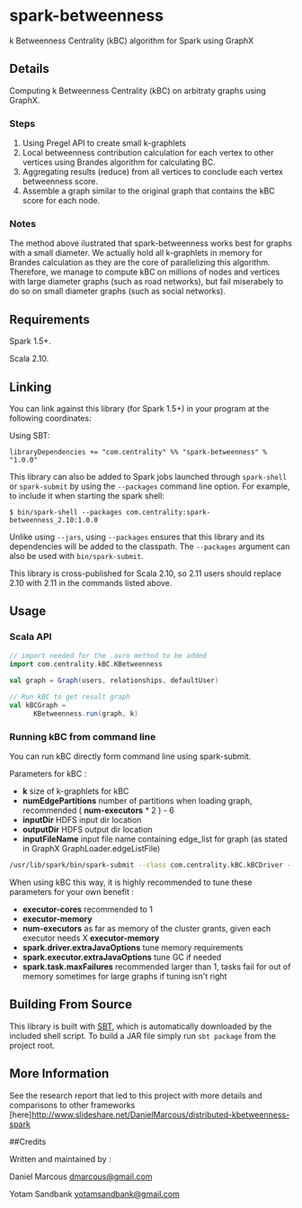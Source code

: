 # spark-betweenness

k Betweenness Centrality (kBC) algorithm for Spark using GraphX

## Details

Computing k Betweenness Centrality (kBC) on arbitraty graphs using GraphX.

### Steps  

  1. Using Pregel API to create small k-graphlets
  2. Local betweenness contribution calculation for each vertex to other vertices using Brandes algorithm for calculating BC.
  3. Aggregating results (reduce) from all vertices to conclude each vertex betweenness score.
  4. Assemble a graph similar to the original graph that contains the kBC score for each node.

### Notes 

  The method above ilustrated that spark-betweenness works best for graphs with a small diameter.
  We actually hold all k-graphlets in memory for Brandes calculation as they are the core of parallelizing this algorithm.
  Therefore, we manage to compute kBC on millions of nodes and vertices with large diameter graphs (such as road networks), but fail    miserabely to do so on small diameter graphs (such as social networks).

## Requirements

Spark 1.5+.

Scala 2.10.

## Linking

You can link against this library (for Spark 1.5+) in your program at the following coordinates:

Using SBT:

```
libraryDependencies += "com.centrality" %% "spark-betweenness" % "1.0.0"
```

This library can also be added to Spark jobs launched through `spark-shell` or `spark-submit` by using the `--packages` command line option.
For example, to include it when starting the spark shell:

```
$ bin/spark-shell --packages com.centrality:spark-betweenness_2.10:1.0.0
```

Unlike using `--jars`, using `--packages` ensures that this library and its dependencies will be added to the classpath.
The `--packages` argument can also be used with `bin/spark-submit`.

This library is cross-published for Scala 2.10, so 2.11 users should replace 2.10 with 2.11 in the commands listed above.

## Usage

### Scala API

```scala
// import needed for the .avro method to be added
import com.centrality.kBC.KBetweenness
		
val graph = Graph(users, relationships, defaultUser)

// Run kBC to get result graph
val kBCGraph = 
      KBetweenness.run(graph, k)
```

### Running kBC from command line

You can run kBC directly form command line using spark-submit.

Parameters for kBC :
- **k** size of k-graphlets for kBC
- **numEdgePartitions** number of partitions when loading graph, recommended ( **num-executors** * 2 ) - 6
- **inputDir** HDFS input dir location
- **outputDir** HDFS output dir location
- **inputFileName** input file name containing edge_list for graph (as stated in GraphX GraphLoader.edgeListFile)

```bash
/usr/lib/spark/bin/spark-submit --class com.centrality.kBC.kBCDriver --executor-cores 1 --executor-memory 10000M --master yarn-cluster --num-executors 28 --conf spark.driver.memory=10000m --conf spark.driver.extraJavaOptions="-Xms4000m -Xmx10000m" --conf spark.executor.extraJavaOptions="-verbose:gc -XX:+PrintGCDetails -XX:+PrintGCTimeStamps" --conf spark.kryo.registrationRequired=false --conf spark.serializer=org.apache.spark.serializer.KryoSerializer --conf spark.yarn.maxAppAttempts=1 --conf spark.task.maxFailures=10 /tmp/kbc_2.10-1.0.jar 4 50 /tmp/input/ /tmp/output/ loc-brightkite_edges.txt
```

When using kBC this way, it is highly recommended to tune these parameters for your own benefit :

- **executor-cores** recommended to 1 
- **executor-memory** 
- **num-executors** as far as memory of the cluster grants, given each executor needs X **executor-memory**
- **spark.driver.extraJavaOptions** tune memory requirements
- **spark.executor.extraJavaOptions** tune GC if needed
- **spark.task.maxFailures** recommended larger than 1, tasks fail for out of memory sometimes for large graphs if tuning isn't right

## Building From Source
This library is built with [SBT](http://www.scala-sbt.org/0.13/docs/Command-Line-Reference.html),
which is automatically downloaded by the included shell script.  To build a JAR file simply run
`sbt package` from the project root.

## More Information
See the research report that led to this project with more details and comparisons to other frameworks [here]http://www.slideshare.net/DanielMarcous/distributed-kbetweenness-spark

##Credits

Written and maintained by :

Daniel Marcous <dmarcous@gmail.com>

Yotam Sandbank <yotamsandbank@gmail.com>


